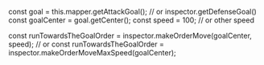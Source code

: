 const goal = this.mapper.getAttackGoal(); // or inspector.getDefenseGoal()
const goalCenter  = goal.getCenter();
const speed = 100; // or other speed

const runTowardsTheGoalOrder = inspector.makeOrderMove(goalCenter, speed);
// or
const runTowardsTheGoalOrder = inspector.makeOrderMoveMaxSpeed(goalCenter);